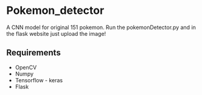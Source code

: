 # Pokemon_detector

A CNN model for original 151 pokemon. 
Run the pokemonDetector.py and in the flask website just upload the image! 
## Requirements
* OpenCV
* Numpy
* Tensorflow - keras
* Flask

